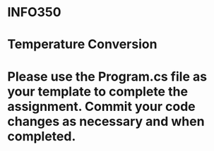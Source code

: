# INFO350
#
# Temperature Conversion
#
# Please use the Program.cs file as your template to complete the assignment. Commit your code changes as necessary and when completed. 
